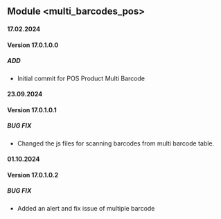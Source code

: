 ## Module <multi_barcodes_pos>

#### 17.02.2024
#### Version 17.0.1.0.0
##### ADD
- Initial commit for POS Product Multi Barcode

#### 23.09.2024
#### Version 17.0.1.0.1
##### BUG FIX
- Changed the js files for scanning barcodes from multi barcode table.

#### 01.10.2024
#### Version 17.0.1.0.2
##### BUG FIX
- Added an alert and fix issue of multiple barcode 
